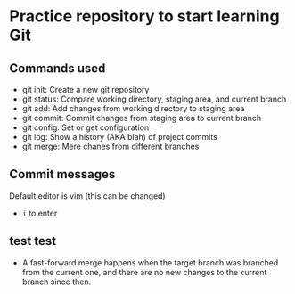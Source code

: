 # Practice repository to start learning Git


## Commands used

- git init: Create a new git repository
- git status: Compare working directory, staging area, and current branch
- git add: Add changes from working directory to staging area
- git commit: Commit changes from staging area to current branch
- git config: Set or get configuration
- git log: Show a history (AKA blah) of project commits
- git merge: Mere chanes from different branches

## Commit messages

Default editor is vim (this can be changed)
 - `i` to enter

 ## test test


- A fast-forward merge happens when the target branch was branched from the current one, and there are no new changes to the current branch since then.
